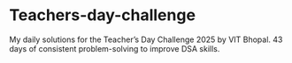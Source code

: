 # Teachers-day-challenge
My daily solutions for the Teacher’s Day Challenge 2025 by VIT Bhopal.  43 days of consistent problem-solving to improve DSA skills.

